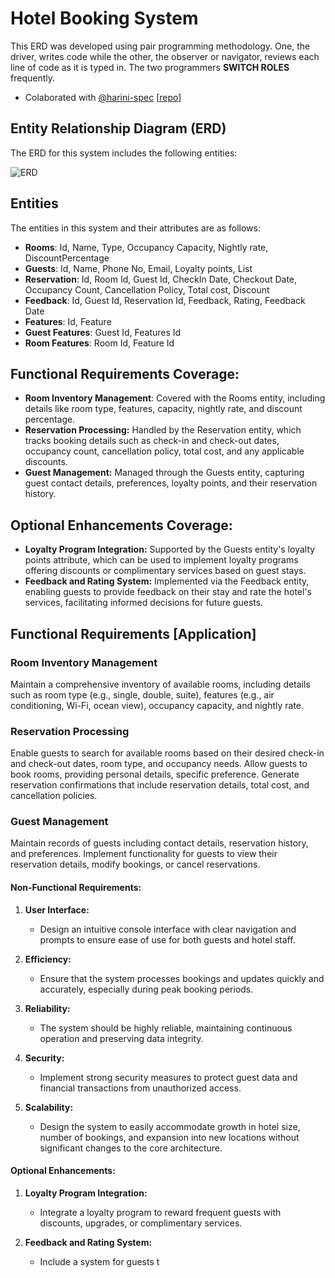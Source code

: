 # Hotel Booking System

This ERD was developed using pair programming methodology. One, the driver, writes code while the other, the observer or navigator, reviews each line of code as it is typed in. The two programmers **SWITCH ROLES** frequently.

- Colaborated with
[@harini-spec](https://github.com/harini-spec)
[[repo](https://github.com/harini-spec/TrainingSolutions)]


## Entity Relationship Diagram (ERD)

The ERD for this system includes the following entities:


![ERD](./Assets/Screenshot%20(79).png)



## Entities

The entities in this system and their attributes are as follows:

- **Rooms**: Id, Name, Type, Occupancy Capacity, Nightly rate, DiscountPercentage
- **Guests**: Id, Name, Phone No, Email, Loyalty points, List<Reservations>
- **Reservation**: Id, Room Id, Guest Id, CheckIn Date, Checkout Date, Occupancy Count, Cancellation Policy, Total cost, Discount
- **Feedback**: Id, Guest Id, Reservation Id, Feedback, Rating, Feedback Date
- **Features**: Id, Feature
- **Guest Features**: Guest Id, Features Id
- **Room Features**: Room Id, Feature Id

## Functional Requirements Coverage:
- **Room Inventory Management**: Covered with the Rooms entity, including details like room type, features, capacity, nightly rate, and discount percentage.
- **Reservation Processing:** Handled by the Reservation entity, which tracks booking details such as check-in and check-out dates, occupancy count, cancellation policy, total cost, and any applicable discounts.
- **Guest Management:** Managed through the Guests entity, capturing guest contact details, preferences, loyalty points, and their reservation history.
## Optional Enhancements Coverage:
- **Loyalty Program Integration:** Supported by the Guests entity's loyalty points attribute, which can be used to implement loyalty programs offering discounts or complimentary services based on guest stays.
- **Feedback and Rating System:** Implemented via the Feedback entity, enabling guests to provide feedback on their stay and rate the hotel's services, facilitating informed decisions for future guests.

## Functional Requirements [Application]

### Room Inventory Management
Maintain a comprehensive inventory of available rooms, including details such as room type (e.g., single, double, suite), features (e.g., air conditioning, Wi-Fi, ocean view), occupancy capacity, and nightly rate.

### Reservation Processing
Enable guests to search for available rooms based on their desired check-in and check-out dates, room type, and occupancy needs. Allow guests to book rooms, providing personal details, specific preference. Generate reservation confirmations that include reservation details, total cost, and cancellation policies.

### Guest Management
Maintain records of guests including contact details, reservation history, and preferences. Implement functionality for guests to view their reservation details, modify bookings, or cancel reservations.

#### Non-Functional Requirements:

1. **User Interface:**
   - Design an intuitive console interface with clear navigation and prompts to ensure ease of use for both guests and hotel staff.

2. **Efficiency:**
   - Ensure that the system processes bookings and updates quickly and accurately, especially during peak booking periods.

3. **Reliability:**
   - The system should be highly reliable, maintaining continuous operation and preserving data integrity.

4. **Security:**
   - Implement strong security measures to protect guest data and financial transactions from unauthorized access.

5. **Scalability:**
   - Design the system to easily accommodate growth in hotel size, number of bookings, and expansion into new locations without significant changes to the core architecture.

#### Optional Enhancements:

1. **Loyalty Program Integration:**
   - Integrate a loyalty program to reward frequent guests with discounts, upgrades, or complimentary services.

2. **Feedback and Rating System:**
   - Include a system for guests t